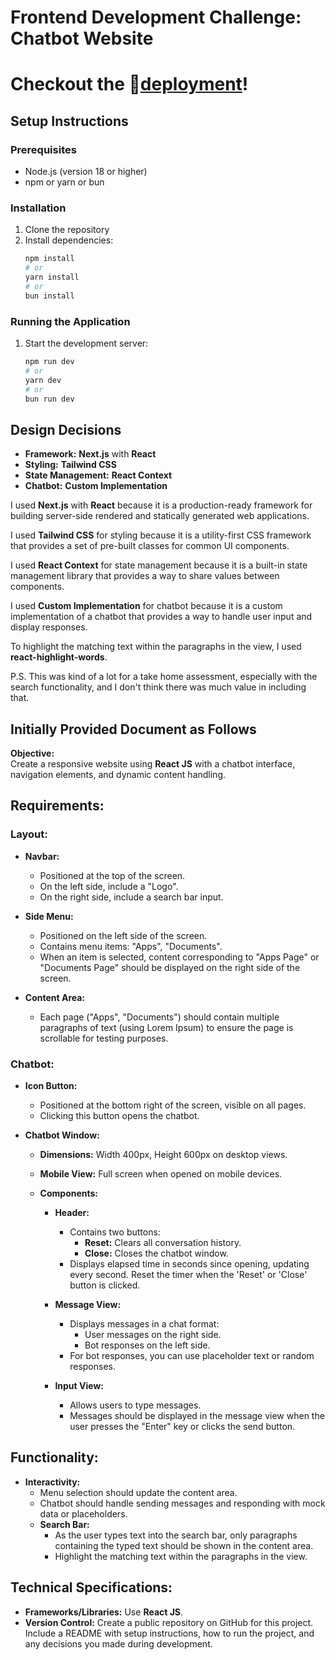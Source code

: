 # Frontend Development Challenge: Chatbot Website

# Checkout the 🚀[deployment](https://livex-assessment.vercel.app/)!

## Setup Instructions

### Prerequisites
- Node.js (version 18 or higher)
- npm or yarn or bun

### Installation
1. Clone the repository
2. Install dependencies:
   ```bash
   npm install
   # or
   yarn install
   # or
   bun install
   ```

### Running the Application
1. Start the development server:
   ```bash
   npm run dev
   # or
   yarn dev
   # or
   bun run dev
   ```

## Design Decisions

- **Framework:** **Next.js** with **React**
- **Styling:** **Tailwind CSS**
- **State Management:** **React Context**
- **Chatbot:** **Custom Implementation**

I used **Next.js** with **React** because it is a production-ready framework for building server-side rendered and statically generated web applications.

I used **Tailwind CSS** for styling because it is a utility-first CSS framework that provides a set of pre-built classes for common UI components.

I used **React Context** for state management because it is a built-in state management library that provides a way to share values between components.

I used **Custom Implementation** for chatbot because it is a custom implementation of a chatbot that provides a way to handle user input and display responses.

To highlight the matching text within the paragraphs in the view, I used **react-highlight-words**.

P.S. This was kind of a lot for a take home assessment, especially with the search functionality, and I don't think there was much value in including that.

## Initially Provided Document as Follows

**Objective:**  
Create a responsive website using **React JS** with a chatbot interface, navigation elements, and dynamic content handling.

## Requirements:

### Layout:
- **Navbar:** 
  - Positioned at the top of the screen.
  - On the left side, include a "Logo".
  - On the right side, include a search bar input.

- **Side Menu:** 
  - Positioned on the left side of the screen.
  - Contains menu items: "Apps", "Documents".
  - When an item is selected, content corresponding to "Apps Page" or "Documents Page" should be displayed on the right side of the screen.

- **Content Area:**
  - Each page ("Apps", "Documents") should contain multiple paragraphs of text (using Lorem Ipsum) to ensure the page is scrollable for testing purposes.

### Chatbot:
- **Icon Button:** 
  - Positioned at the bottom right of the screen, visible on all pages.
  - Clicking this button opens the chatbot.

- **Chatbot Window:**
  - **Dimensions:** Width 400px, Height 600px on desktop views.
  - **Mobile View:** Full screen when opened on mobile devices.
  
  - **Components:**
    - **Header:** 
      - Contains two buttons:
        - **Reset:** Clears all conversation history.
        - **Close:** Closes the chatbot window.
      - Displays elapsed time in seconds since opening, updating every second. Reset the timer when the 'Reset' or 'Close' button is clicked.
    
    - **Message View:** 
      - Displays messages in a chat format:
        - User messages on the right side.
        - Bot responses on the left side. 
      - For bot responses, you can use placeholder text or random responses.

    - **Input View:** 
      - Allows users to type messages.
      - Messages should be displayed in the message view when the user presses the "Enter" key or clicks the send button.

## Functionality:
- **Interactivity:** 
  - Menu selection should update the content area.
  - Chatbot should handle sending messages and responding with mock data or placeholders.
  - **Search Bar:** 
    - As the user types text into the search bar, only paragraphs containing the typed text should be shown in the content area.
    - Highlight the matching text within the paragraphs in the view.

## Technical Specifications:
- **Frameworks/Libraries:** Use **React JS**.
- **Version Control:** Create a public repository on GitHub for this project. Include a README with setup instructions, how to run the project, and any decisions you made during development.

